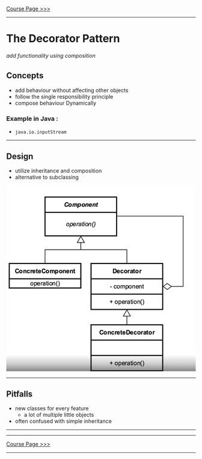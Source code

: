 [Course Page >>>](../README.md)

---
# The Decorator Pattern
###### add functionality using composition

## Concepts
- add behaviour without affecting other objects
- follow the single responsibility principle
- compose behaviour Dynamically

### Example in Java :
-  `java.io.inputStream`
---
## Design 
- utilize inheritance and composition
- alternative to subclassing

![Decorator UML](../media/4.PNG)

---
## Pitfalls
- new classes for every feature
    - a lot of multiple little objects
- often confused with simple inheritance
---

---
[Course Page >>>](../README.md)

---